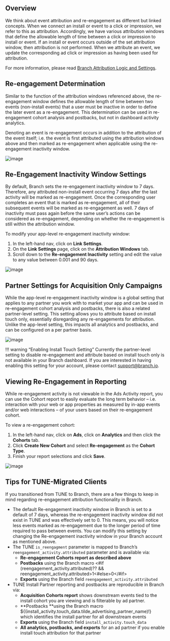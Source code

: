 ## Overview

We think about event attribution and re-engagement as different but linked concepts. When we connect an install or event to a click or impression, we refer to this as attribution. Accordingly, we have various attribution windows that define the allowable length of time between a click or impression to install or event. If an install or event occurs outside of the set attribution window, then attribution is not performed. When we attribute an event, we update the corresponding ad click or impression as having been used for attribution.

For more information, please read [Branch Attribution Logic and Settings](https://docs.branch.io/resources/branch-attribution-logic-and-settings/).

## Re-engagement Determination

Similar to the function of the attribution windows referenced above, the re-engagement window defines the allowable length of time between two events (non-install events) that a user must be inactive in order to define the later event as a re-engagement. This determination can be used in re-engagement cohort analysis and postbacks, but not in dashboard activity analytics.

Denoting an event is re-engagement occurs in addition to the attribution of the event itself; i.e. the event is first attributed using the attribution windows above and then marked as re-engagement when applicable using the re-engagement inactivity window.

![image](/_assets/img/pages/resources/matching/install-touch-attribution.png)

## Re-Engagement Inactivity Window Settings

By default, Branch sets the re-engagement inactivity window to 7 days. Therefore, any attributed non-install event occurring 7 days after the last activity will be marked as re-engagement. Once the corresponding user completes an event that is marked as re-engagement, all of their subsequent events will be marked as re-engagement as well. 7 days of inactivity must pass again before the same user’s actions can be considered  as re-engagement, depending on whether the re-engagement is still within the attribution window.

To modify your app-level re-engagement inactivity window:

1. In the left-hand nav, click on **Link Settings**.
2. On the **Link Settings** page, click on the **Attribution Windows** tab.
3. Scroll down to the **Re-engagement Inactivity** setting and edit the value to any value between 0.001 and 90 days.

![image](/_assets/img/pages/resources/matching/re-engagement-attribution.png)

## Partner Settings for Acquisition Only Campaigns

While the app-level re-engagement inactivity window is a global setting that applies to any partner you work with to market your app and can be used in re-engagement cohort analysis and postbacks, there is also a related partner-level setting. This setting allows you to attribute based on install touch only, essentially disregarding any re-engagements for attribution. Unlike the app-level setting, this impacts all analytics and postbacks, and can be configured on a per partner basis.

![image](/_assets/img/pages/resources/matching/install-touch-attribution.png)

!!! warning “Enabling Install Touch Setting”
	Currently the partner-level setting to disable re-engagement and attribute based on install touch only is not available in your Branch dashboard.  If you are interested in having enabling this setting for your account, please contact [support@branch.io](mailto:support@branch.io).

## Viewing Re-Engagement in Reporting

While re-engagement activity is not viewable in the Ads Activity report, you can use the Cohort report to easily evaluate the long term behavior – i.e. interaction with your web or app properties as measured by in-app events and/or web interactions – of your users based on their re-engagement cohort.

To view a re-engagement cohort:

1. In the left-hand nav, click on **Ads**, click on **Analytics** and then click the **Cohorts** tab.
2. Click **Create New Cohort** and select **Re-engagement** as the **Cohort Type**.
3. Finish your report selections and click **Save**.

![image](/_assets/img/pages/resources/matching/reengagement-cohort.png)

## Tips for TUNE-Migrated Clients

If you transitioned from TUNE to Branch, there are a few things to keep in mind regarding re-engagement attribution functionality in Branch.

*   The default Re-engagement inactivity window in Branch is set to a default of 7 days, whereas the re-engagement inactivity window did not exist in TUNE and was effectively set to 0. This means, you will notice less events marked as re-engagement due to the longer period of time required to pass between events.  You can modify this setting by changing the Re-engagement inactivity window in your Branch account as mentioned above.
*   The TUNE `is_reengagment` parameter is mapped to Branch’s `reengagement_activity.attributed` parameter and is available via:
    *   **Re-engagement Cohorts report as described above**
    *   **Postbacks** using the Branch macro <#if (reengagement_activity.attributed)?? && reengagement_activity.attributed>1<#else>0</#if>
    *   **Exports** using the Branch field `reengagement_activity.attributed`
*   TUNE Install Partner reporting and postbacks are reproducible in Branch via:
    *   **Acquisition Cohorts report** shows downstream events tied to the install cohort you are viewing and is filterable by ad partner.
    *   **Postbacks **using the Branch macro  ${(install_activity.touch_data.tilde_advertising_partner_name)!} which identifies the install partner for all downstream events
    *   **Exports** using the Branch field `install_activity.touch_data`
    *   **All analytics, postbacks, and exports** for an ad partner if you enable install touch attribution for that partner
